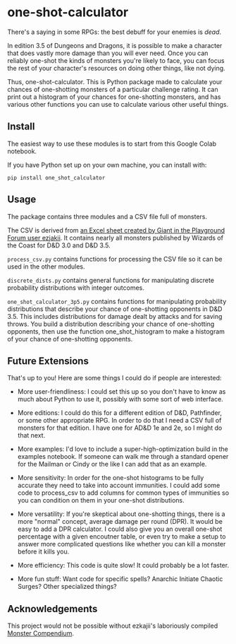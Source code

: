 # one-shot-calculator

There's a saying in some RPGs: the best debuff for your enemies is *dead*.

In edition 3.5 of Dungeons and Dragons, it is possible to make a character that does vastly more damage than you will ever need. Once you can reliably one-shot the kinds of monsters you're likely to face, you can focus the rest of your character's resources on doing other things, like not dying.

Thus, one-shot-calculator. This is Python package made to calculate your chances of one-shotting monsters of a particular challenge rating. It can print out a histogram of your chances for one-shotting monsters, and has various other functions you can use to calculate various other useful things.

## Install

The easiest way to use these modules is to start from this Google Colab notebook.

If you have Python set up on your own machine, you can install with:

```
pip install one_shot_calculator
```

## Usage

The package contains three modules and a CSV file full of monsters.

The CSV is derived from [an Excel sheet created by Giant in the Playground Forum user ezjakii](https://forums.giantitp.com/showthread.php?402179). It contains nearly all monsters published by Wizards of the Coast for D&D 3.0 and D&D 3.5.

`process_csv.py` contains functions for processing the CSV file so it can be used in the other modules.

`discrete_dists.py` contains general functions for manipulating discrete probability distributions with integer outcomes.

`one_shot_calculator_3p5.py` contains functions for manipulating probability distributions that describe your chance of one-shotting opponents in D&D 3.5. This includes distributions for damage dealt by attacks and for saving throws. You build a distribution describing your chance of one-shotting opponents, then use the function one_shot_histogram to make a histogram of your chance of one-shotting opponents.

## Future Extensions

That's up to you! Here are some things I could do if people are interested:

- More user-friendliness: I could set this up so you don't have to know as much about Python to use it, possibly with some sort of web interface.

- More editions: I could do this for a different edition of D&D, Pathfinder, or some other appropriate RPG. In order to do that I need a CSV full of monsters for that edition. I have one for AD&D 1e and 2e, so I might do that next.

- More examples: I'd love to include a super-high-optimization build in the examples notebook. If someone can walk me through a standard opener for the Mailman or Cindy or the like I can add that as an example.

- More sensitivity: In order for the one-shot histograms to be fully accurate they need to take into account immunities. I could add some code to process_csv to add columns for common types of immunities so you can condition on them in your one-shot distributions.

- More versatility: If you're skeptical about one-shotting things, there is a more "normal" concept, average damage per round (DPR). It would be easy to add a DPR calculator. I could also give you an overall one-shot percentage with a given encoutner table, or even try to make a setup to answer more complicated questions like whether you can kill a monster before it kills you.

- More efficiency: This code is quite slow! It could probably be a lot faster.

- More fun stuff: Want code for specific spells? Anarchic Initiate Chaotic Surges? Other specialized things?


## Acknowledgements

This project would not be possible without ezkajii's laboriously compiled [Monster Compendium](https://forums.giantitp.com/showthread.php?402179).
